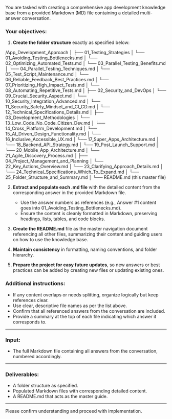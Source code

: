 You are tasked with creating a comprehensive app development knowledge base from a provided Markdown (MD) file containing a detailed multi-answer conversation.

### Your objectives:

1. **Create the folder structure** exactly as specified below:

/App_Development_Approach
│
├── 01_Testing_Strategies
│     └── 01_Avoiding_Testing_Bottlenecks.md
│     └── 02_Optimizing_Automated_Tests.md
│     └── 03_Parallel_Testing_Benefits.md
│     └── 04_Parallel_Testing_Techniques.md
│     └── 05_Test_Script_Maintenance.md
│     └── 06_Reliable_Feedback_Best_Practices.md
│     └── 07_Prioritizing_High_Impact_Tests.md
│     └── 08_Automating_Repetitive_Tests.md
│
├── 02_Security_and_DevOps
│     └── 09_Crucial_Security_Aspect.md
│     └── 10_Security_Integration_Advanced.md
│     └── 11_Security_Safety_Mindset_and_CI_CD.md
│     └── 12_Technical_Specifications_Details.md
│
├── 03_Development_Methodologies
│     └── 13_Low_Code_No_Code_Citizen_Dev.md
│     └── 14_Cross_Platform_Development.md
│     └── 15_AI_Driven_Design_Functionality.md
│     └── 16_Inclusive_Accessible_UX.md
│     └── 17_Super_Apps_Architecture.md
│     └── 18_Backend_API_Strategy.md
│     └── 19_Post_Launch_Support.md
│     └── 20_Mobile_App_Architecture.md
│     └── 21_Agile_Discovery_Process.md
│
├── 04_Project_Management_and_Planning
│     └── 22_Key_Actions_Overview.md
│     └── 23_Clarifying_Approach_Details.md
│     └── 24_Technical_Specifications_Which_To_Expand.md
│     └── 25_Folder_Structure_and_Summary.md
│
└── README.md   (this master file)

2. **Extract and populate each .md file** with the detailed content from the corresponding answer in the provided Markdown file.  
   - Use the answer numbers as references (e.g., Answer #1 content goes into 01_Avoiding_Testing_Bottlenecks.md).  
   - Ensure the content is cleanly formatted in Markdown, preserving headings, lists, tables, and code blocks.

3. **Create the README.md** file as the master navigation document referencing all other files, summarizing their content and guiding users on how to use the knowledge base.

4. **Maintain consistency** in formatting, naming conventions, and folder hierarchy.

5. **Prepare the project for easy future updates**, so new answers or best practices can be added by creating new files or updating existing ones.

### Additional instructions:

- If any content overlaps or needs splitting, organize logically but keep references clear.  
- Use clear, descriptive file names as per the list above.  
- Confirm that all referenced answers from the conversation are included.  
- Provide a summary at the top of each file indicating which answer it corresponds to.

---

### Input:

- The full Markdown file containing all answers from the conversation, numbered accordingly.

---

### Deliverables:

- A folder structure as specified.  
- Populated Markdown files with corresponding detailed content.  
- A README.md that acts as the master guide.

---

Please confirm understanding and proceed with implementation.
